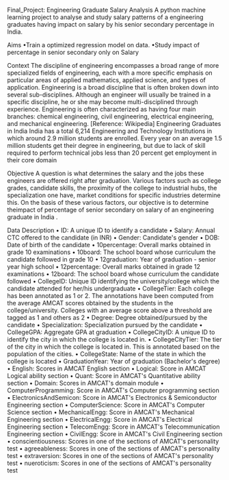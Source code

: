 Final_Project: Engineering Graduate Salary Analysis
A python machine learning project to analyse and study salary patterns of a engineering graduates having impact on salary by his senior secondary percentage in India.

Aims
•Train a optimized regression model on data.
•Study impact of percentage in senior secondary  only on Salary

Context
The discipline of engineering encompasses a broad range of more specialized fields of engineering, each with a more specific emphasis on particular areas of applied mathematics, applied science, and types of application.
Engineering is a broad discipline that is often broken down into several sub-disciplines. Although an engineer will usually be trained in a specific discipline, he or she may become multi-disciplined through experience. Engineering is often characterized as having four main branches: chemical engineering, civil engineering, electrical engineering, and mechanical engineering. [Reference: Wikipedia]
Engineering Graduates in India
India has a total 6,214 Engineering and Technology Institutions in which around 2.9 million students are enrolled. Every year on an average 1.5 million students get their degree in engineering, but due to lack of skill required to perform technical jobs less than 20 percent get employment in their core domain

Objective
A  question is what determines the salary and the jobs these engineers are offered right after graduation. Various factors such as college grades, candidate skills, the proximity of the college to industrial hubs, the specialization one have, market conditions for specific industries determine this. On the basis of these various factors, our objective is to determine theimpact of percentage of senior secondary on salary of an engineering graduate in India .


Data Description
•	ID: A unique ID to identify a candidate
•	Salary: Annual CTC offered to the candidate (in INR)
•	Gender: Candidate's gender
•	DOB: Date of birth of the candidate
•	10percentage: Overall marks obtained in grade 10 examinations
•	10board: The school board whose curriculum the candidate followed in grade 10
•	12graduation: Year of graduation - senior year high school
•	12percentage: Overall marks obtained in grade 12 examinations
•	12board: The school board whose curriculum the candidate followed
•	CollegeID: Unique ID identifying the university/college which the candidate attended for her/his undergraduate
•	CollegeTier: Each college has been annotated as 1 or 2. The annotations have been computed from the average AMCAT scores obtained by the students in the college/university. Colleges with an average score above a threshold are tagged as 1 and others as 2
•	Degree: Degree obtained/pursued by the candidate
•	Specialization: Specialization pursued by the candidate
•	CollegeGPA: Aggregate GPA at graduation
•	CollegeCityID: A unique ID to identify the city in which the college is located in.
•	CollegeCityTier: The tier of the city in which the college is located in. This is annotated based on the population of the cities.
•	CollegeState: Name of the state in which the college is located
•	GraduationYear: Year of graduation (Bachelor's degree)
•	English: Scores in AMCAT English section
•	Logical: Score in AMCAT Logical ability section
•	Quant: Score in AMCAT's Quantitative ability section
•	Domain: Scores in AMCAT's domain module
•	ComputerProgramming: Score in AMCAT's Computer programming section
•	ElectronicsAndSemicon: Score in AMCAT's Electronics & Semiconductor Engineering section
•	ComputerScience: Score in AMCAT's Computer Science section
•	MechanicalEngg: Score in AMCAT's Mechanical Engineering section
•	ElectricalEngg: Score in AMCAT's Electrical Engineering section
•	TelecomEngg: Score in AMCAT's Telecommunication Engineering section
•	CivilEngg: Score in AMCAT's Civil Engineering section
•	conscientiousness: Scores in one of the sections of AMCAT's personality test
•	agreeableness: Scores in one of the sections of AMCAT's personality test
•	extraversion: Scores in one of the sections of AMCAT's personality test
•	nueroticism: Scores in one of the sections of AMCAT's personality test
